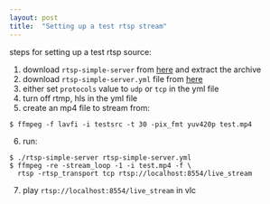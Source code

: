 ```yaml
---
layout: post
title:  "Setting up a test rtsp stream"
---
```


steps for setting up a test rtsp source:
&nbsp;
1. download `rtsp-simple-server` from [here](https://github.com/aler9/rtsp-simple-server) and extract the archive
2. download `rtsp-simple-server.yml` file from [here](https://raw.githubusercontent.com/aler9/rtsp-simple-server/main/rtsp-simple-server.yml)
3. either set `protocols` value to `udp` or `tcp` in the yml file
4. turn off rtmp, hls in the yml file
5. create an mp4 file to stream from:
&nbsp;
```
$ ffmpeg -f lavfi -i testsrc -t 30 -pix_fmt yuv420p test.mp4
```
6. run:
&nbsp;
```
$ ./rtsp-simple-server rtsp-simple-server.yml 
$ ffmpeg -re -stream_loop -1 -i test.mp4 -f \
  rtsp -rtsp_transport tcp rtsp://localhost:8554/live_stream
```
7. play `rtsp://localhost:8554/live_stream` in vlc
